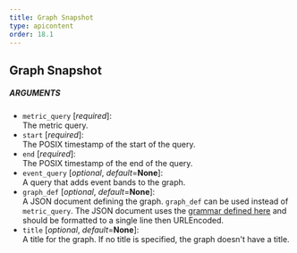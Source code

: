 ```yaml
---
title: Graph Snapshot
type: apicontent
order: 18.1
---
```


## Graph Snapshot
##### ARGUMENTS

* `metric_query` [*required*]:  
    The metric query.
* `start` [*required*]:  
    The POSIX timestamp of the start of the query.
* `end` [*required*]:  
    The POSIX timestamp of the end of the query.
* `event_query` [*optional*, *default*=**None**]:  
    A query that adds event bands to the graph.
* `graph_def` [*optional*, *default*=**None**]:  
    A JSON document defining the graph. `graph_def` can be used instead of `metric_query`. The JSON document uses the [grammar defined here](/graphing/miscellaneous/graphingjson/#grammar) and should be formatted to a single line then URLEncoded.
* `title` [*optional*, *default*=**None**]:  
    A title for the graph. If no title is specified, the graph doesn't have a title.
